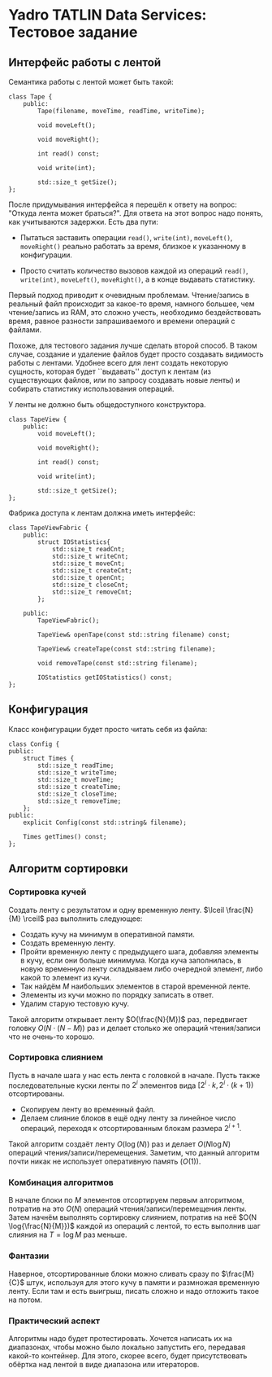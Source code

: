 # Yadro TATLIN Data Services: Тестовое задание

## Интерфейс работы с лентой

Семантика работы с лентой может быть такой:

```
class Tape {
    public:
        Tape(filename, moveTime, readTime, writeTime);

        void moveLeft();

        void moveRight();

        int read() const;

        void write(int);

        std::size_t getSize();
};
```

После придумывания интерфейса я перешёл к ответу на вопрос:
"Откуда лента может браться?". Для ответа на этот вопрос надо понять, как
учитываются задержки. Есть два пути:

- Пытаться заставить операции `read()`, `write(int)`, `moveLeft()`,
`moveRight()` реально работать за время, близкое к указанному в конфигурации.

- Просто считать количество вызовов каждой из операций `read()`, `write(int)`,
`moveLeft()`, `moveRight()`, а в конце выдавать статистику.

Первый подход приводит к очевидным проблемам. Чтение/запись в реальный файл
происходит за какое-то время, намного большее, чем чтение/запись из RAM,
это сложно учесть, необходимо бездействовать время, равное разности
запрашиваемого и времени операций с файлами.

Похоже, для тестового задания лучше сделать второй способ. В таком случае,
создание и удаление файлов будет просто создавать видимость работы с лентами.
Удобнее всего для лент создать некоторую сущность, которая будет 
``выдавать'' доступ к лентам
(из существующих файлов, или по запросу создавать новые ленты) и
собирать статистику использования операций.

У ленты не должно быть общедоступного конструктора.

```
class TapeView {
    public:
        void moveLeft();

        void moveRight();

        int read() const;

        void write(int);

        std::size_t getSize();
};
```

Фабрика доступа к лентам должна иметь интерфейс:

```
class TapeViewFabric {
    public:
        struct IOStatistics{
            std::size_t readCnt;
            std::size_t writeCnt;
            std::size_t moveCnt;
            std::size_t createCnt;
            std::size_t openCnt;
            std::size_t closeCnt;
            std::size_t removeCnt;
        };

    public:
        TapeViewFabric();

        TapeView& openTape(const std::string filename) const;

        TapeView& createTape(const std::string filename);

        void removeTape(const std::string filename);

        IOStatistics getIOStatistics() const;
};
```

## Конфигурация

Класс конфигурации будет просто читать себя из файла:

```
class Config {
public:
    struct Times {
        std::size_t readTime;
        std::size_t writeTime;
        std::size_t moveTime;
        std::size_t createTime;
        std::size_t closeTime;
        std::size_t removeTime;
    };
public:
    explicit Config(const std::string& filename);

    Times getTimes() const;
};
```
## Алгоритм сортировки

### Сортировка кучей

Создать ленту с результатом и одну временную ленту.
$\lceil \frac{N}{M} \rceil$ раз выполнить следующее:

- Создать кучу на минимум в оперативной памяти.
- Создать временную ленту.
- Пройти временную ленту с предыдущего шага, добавляя элементы в кучу, если они
больше минимума. Когда куча заполнилась, в новую временную ленту складываем либо
очередной элемент, либо какой то элемент из кучи.
- Так найдём $M$ наибольших элементов в старой временной ленте.
- Элементы из кучи можно по порядку записать в ответ.
- Удалим старую тестовую кучу.

Такой алгоритм открывает ленту $O(\frac{N}{M})$ раз, передвигает головку
$O(N \cdot (N - M))$ раз и делает столько же операций чтения/записи что не
очень-то хорошо.

### Сортировка слиянием

Пусть в начале шага у нас есть лента с головкой в начале. Пусть также
последовательные куски ленты по $2^i$ элементов вида $[2^i \cdot k, 2^i \cdot (k+1))$
отсортированы.

- Скопируем ленту во временный файл.
- Делаем слияние блоков в ещё одну ленту за линейное число операций, переходя к
отсортированным блокам размера $2^{i+1}$.

Такой алгоритм создаёт ленту $O(\log(N))$ раз и делает $O(N\log{N})$
операций чтения/записи/перемещения. Заметим, что данный алгоритм почти никак не 
использует оперативную память ($O(1)$).

### Комбинация алгоритмов

В начале блоки по $M$ элементов отсортируем первым алгоритмом, потратив на это
$O(N)$ операций чтения/записи/перемещения ленты.
Затем начнём выполнять сортировку слиянием, потратив на неё
$O(N \log{\frac{N}{M}})$ каждой из операций с лентой, то есть выполнив шаг
слияния на $T = \log{M}$ раз меньше.

### Фантазии

Наверное, отсортированные блоки можно сливать сразу по $\frac{M}{C}$ штук,
используя для этого кучу в памяти и размножая временную ленту. Если там и есть
выигрыш, писать сложно и надо отложить такое на потом.

### Практический аспект

Алгоритмы надо будет протестировать. Хочется написать их на диапазонах, чтобы
можно было локально запустить его, передавая какой-то контейнер. Для этого,
скорее всего, будет присутствовать обёртка над лентой в виде диапазона или
итераторов.

